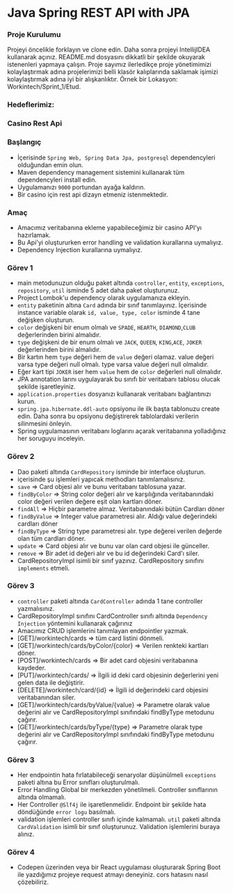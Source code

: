 #  Java Spring REST API with JPA

### Proje Kurulumu

Projeyi öncelikle forklayın ve clone edin.
Daha sonra projeyi IntellijIDEA kullanarak açınız. README.md dosyasını dikkatli bir şekilde okuyarak istenenleri yapmaya çalışın.
Proje sayımız ilerledikçe proje yönetimimizi kolaylaştırmak adına projelerimizi belli klasör kalıplarında saklamak işimizi kolaylaştırmak adına iyi bir alışkanlıktır.
Örnek bir Lokasyon: Workintech/Sprint_1/Etud.

### Hedeflerimiz:

### Casino Rest Api

 ### Başlangıç
 * İçerisinde ```Spring Web, Spring Data Jpa, postgresql``` dependencyleri olduğundan emin olun.
 * Maven dependency management sistemini kullanarak tüm dependencyleri install edin.
 * Uygulamanızı  ```9000``` portundan ayağa kaldırın.
 * Bir casino için rest api dizayn etmeniz istenmektedir.

### Amaç
 * Amacımız veritabanına ekleme yapabileceğimiz bir casino API'yı hazırlamak.
 * Bu Api'yi oluştururken error handling ve validation kurallarına uymalıyız.
 * Dependency Injection kurallarına uymalıyız.
 
 ### Görev 1
 * main metodunuzun olduğu paket altında ```controller```, ```entity```, ```exceptions```, ```repository```, ```util``` isminde 5 adet daha paket oluşturunuz.
 * Project Lombok'u dependency olarak uygulamanıza ekleyin.
 * ```entity``` paketinin altına ```Card``` adında bir sınıf tanımlayınız. İçerisinde instance variable olarak ```id, value, type, color``` isminde 4 tane değişken oluşturun.
 * ```color``` değişkeni bir enum olmalı ve ```SPADE```, ```HEARTH```, ```DIAMOND```,```CLUB``` değerlerinden birini almalıdır.
 * ```type``` değişkeni de bir enum olmalı ve ```JACK```, ```QUEEN```, ```KING```,```ACE```, ```JOKER``` değerlerinden birini almalıdır.
 * Bir kartın hem ```type``` değeri hem de ```value``` değeri olamaz. value değeri varsa type değeri null olmalı. type varsa value değeri null olmalıdır.
 * Eğer kart tipi ```JOKER``` iser hem  ```value``` hem de ```color``` değerleri null olmalıdır.
 * JPA annotation larını uygulayarak bu sınıfı bir veritabanı tablosu olucak şekilde işaretleyiniz.
 * ```application.properties``` dosyanızı kullanarak veritabanı bağlantınızı kurun.
 * ```spring.jpa.hibernate.ddl-auto``` opsiyonu ile ilk başta tablonuzu create edin. Daha sonra bu opsiyonu değiştirerek tablolardaki verilerin silinmesini önleyin.
 * Spring uygulamasının veritabanı loglarını açarak veritabanına yolladığınız her soruguyu inceleyin.

### Görev 2
 * Dao paketi altında ```CardRepository``` isminde bir interface oluşturun.
 * içerisinde şu işlemleri yapıcak methodları tanımlamalısınız.
 * ```save``` => Card objesi alır ve bunu veritabanı tablosuna yazar.
 * ```findByColor``` => String color değeri alır ve karşılığında veritabanındaki color değeri verilen değere eşit olan kartları döner.
 * ```findAll``` => Hiçbir parametre almaz. Veritabanındaki bütün Cardları döner
 * ```findByValue``` => Integer value parametresi alır. Aldığı value değerindeki cardları döner
 * ```findByType``` => String type parametresi alır. type değerei verilen değerde olan tüm cardları döner.
 * ```update``` => Card objesi alır ve bunu var olan card objesi ile günceller.
 * ```remove``` => Bir adet id değeri alır ve bu id değerindeki Card'ı siler.
 * CardRepositoryImpl isimli bir sınıf yazınız. CardRepository sınıfını ```implements``` etmeli.

 ### Görev 3
 * ```controller``` paketi altında ```CardController``` adında 1 tane controller yazmalısınız.
 * CardRepositoryImpl sınıfını CardController sınıfı altında ```Dependency Injection``` yöntemini kullanarak çağırınız
 * Amacımız CRUD işlemlerini tanımlayan endpointler yazmak.
 * [GET]/workintech/cards => tüm card listini dönmeli.
 * [GET]/workintech/cards/byColor/{color} => Verilen renkteki kartları döner.
 * [POST]/workintech/cards => Bir adet card objesini veritabanına kaydeder.
 * [PUT]/workintech/cards/ => İlgili id deki card objesinin değerlerini yeni gelen data ile değiştirir.
 * [DELETE]/workintech/card/{id} => İlgili id değerindeki card objesini veritabanından siler.
 * [GET]/workintech/cards/byValue/{value} => Parametre olarak value değerini alır ve CardRepositoryImpl sınıfındaki findByType metodunu çağırır.
 * [GET]/workintech/cards/byType/{type} => Parametre olarak type değerini alır ve CardRepositoryImpl sınıfındaki findByType metodunu çağırır.

 ### Görev 3
 * Her endpointin hata fırlatabileceği senaryolar düşünülmeli ```exceptions``` paketi altına bu Error sınıfları oluşturulmalı.
 * Error Handling Global bir merkezden yönetilmeli. Controller sınıflarının altında olmamalı.
 * Her Controller ```@Slf4j``` ile işaretlenmelidir. Endpoint bir şekilde hata döndüğünde ```error logu``` basılmalı.
 * validation işlemleri controller sınıfı içinde kalmamalı. ```util``` paketi altında ```CardValidation``` isimli bir sınıf oluşturunuz. Validation işlemlerini buraya alınız.

### Görev 4
 * Codepen üzerinden veya bir React uygulaması oluşturarak Spring Boot ile yazdığımız projeye request atmayı deneyiniz.
  cors hatasını nasıl çözebiliriz.

 
